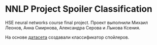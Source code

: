 # NNLP Project Spoiler Classification
HSE neural networks course final project. 
Проект выполнили Михаил Леонов, Анна Смирнова, Александра Серова и Лыкова Ксения. 

На основе [датасета](https://www.kaggle.com/datasets/rmisra/imdb-spoiler-dataset) создавали классификатор спойлеров.
